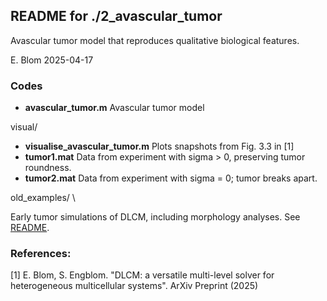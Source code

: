 ## README for ./2_avascular_tumor

Avascular tumor model that reproduces qualitative biological
features.

E. Blom 2025-04-17

### Codes
* **avascular_tumor.m** Avascular tumor model

visual/
* **visualise_avascular_tumor.m** Plots snapshots from Fig. 3.3 in [1]
* **tumor1.mat** Data from experiment with sigma > 0, preserving tumor
  roundness.
* **tumor2.mat** Data from experiment with sigma = 0; tumor breaks
  apart.

old_examples/ \

Early tumor simulations of DLCM, including morphology analyses.  See
[README](old_examples/README.md).

### References:
  [1] E. Blom, S. Engblom. "DLCM: a versatile multi-level solver for
  heterogeneous multicellular systems". ArXiv Preprint (2025)
